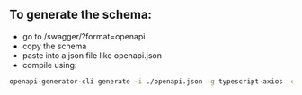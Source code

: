 ## To generate the schema:
- go to /swagger/?format=openapi
- copy the schema
- paste into a json file like openapi.json
- compile using:
```sh
openapi-generator-cli generate -i ./openapi.json -g typescript-axios -o ./typescript/out
```